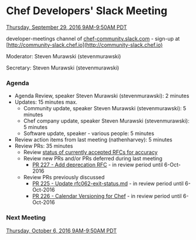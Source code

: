 # Chef Developers' Slack Meeting

[Thursday, September 29, 2016 9AM-9:50AM PDT](http://everytimezone.com/#2016-9-29,240,cn3)

developer-meetings channel of [chef-community.slack.com](http://chef-community.slack.com) - sign-up at [http://community-slack.chef.io](http://community-slack.chef.io)

Moderator:  Steven Murawski (stevenmurawski)

Secretary:  Steven Murawski (stevenmurawski)

### Agenda
* Agenda Review, speaker Steven Murawski (stevenmurawski): 2 minutes
* Updates: 15 minutes max.
  * Community update, speaker Steven Murawski (stevenmurawski): 5 minutes
  * Chef company update, speaker Steven Murawski (stevenmurawski): 5 minutes
  * Software update, speaker - various people: 5 minutes
* Review action items from last meeting (nathenharvey): 5 minutes
* Review PRs:  35 minutes
  * Review [status of currently accepted RFCs for accuracy](https://chef.github.io/chef-rfc/)
  * Review new PRs and/or PRs deferred during last meeting
    * [PR 227 - Add deprecation RFC](https://github.com/chef/chef-rfc/pull/227)  - in review period until 6-Oct-2016
  * Review PRs previously discussed
    * [PR 225 - Update rfc062-exit-status.md](https://github.com/chef/chef-rfc/pull/225) - in review period until 6-Oct-2016
    * [PR 226 - Calendar Versioning for Chef](https://github.com/chef/chef-rfc/pull/226) - in review period until 6-Oct-2016

### Next Meeting

[Thursday, October 6, 2016 9AM-9:50AM PDT](http://everytimezone.com/#2016-10-6,240,cn3)
